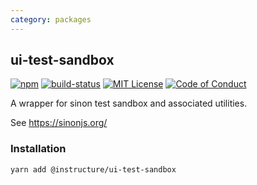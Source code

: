 ```yaml
---
category: packages
---
```


## ui-test-sandbox

[![npm][npm]][npm-url]
[![build-status][build-status]][build-status-url]
[![MIT License][license-badge]][LICENSE]
[![Code of Conduct][coc-badge]][coc]

A wrapper for sinon test sandbox and associated utilities.

See https://sinonjs.org/

### Installation

```sh
yarn add @instructure/ui-test-sandbox
```

[npm]: https://img.shields.io/npm/v/@instructure/ui-test-sandbox.svg
[npm-url]: https://npmjs.com/package/@instructure/ui-test-sandbox

[build-status]: https://travis-ci.org/instructure/instructure-ui.svg?branch=master
[build-status-url]: https://travis-ci.org/instructure/instructure-ui "Travis CI"

[license-badge]: https://img.shields.io/npm/l/instructure-ui.svg?style=flat-square
[license]: https://github.com/instructure/instructure-ui/blob/master/LICENSE

[coc-badge]: https://img.shields.io/badge/code%20of-conduct-ff69b4.svg?style=flat-square
[coc]: https://github.com/instructure/instructure-ui/blob/master/CODE_OF_CONDUCT.md
